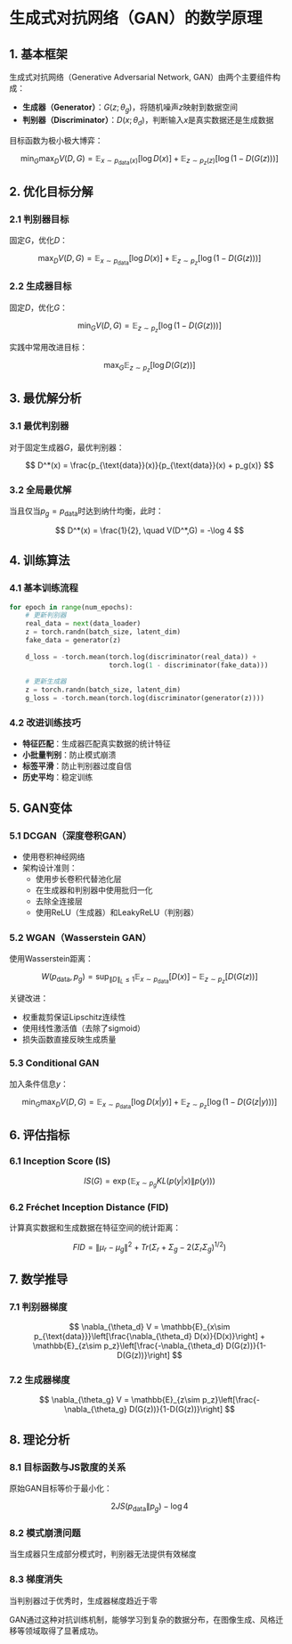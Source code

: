 # 生成式对抗网络（GAN）的数学原理

## 1. 基本框架

生成式对抗网络（Generative Adversarial Network, GAN）由两个主要组件构成：

- **生成器（Generator）**：$G(z;\theta_g)$，将随机噪声$z$映射到数据空间
- **判别器（Discriminator）**：$D(x;\theta_d)$，判断输入$x$是真实数据还是生成数据

目标函数为极小极大博弈：

$$
\min_G \max_D V(D,G) = \mathbb{E}_{x\sim p_{\text{data}}(x)}[\log D(x)] + \mathbb{E}_{z\sim p_z(z)}[\log(1-D(G(z)))]
$$

## 2. 优化目标分解

### 2.1 判别器目标
固定$G$，优化$D$：

$$
\max_D V(D,G) = \mathbb{E}_{x\sim p_{\text{data}}}[\log D(x)] + \mathbb{E}_{z\sim p_z}[\log(1-D(G(z)))]
$$

### 2.2 生成器目标
固定$D$，优化$G$：

$$
\min_G V(D,G) = \mathbb{E}_{z\sim p_z}[\log(1-D(G(z)))]
$$

实践中常用改进目标：

$$
\max_G \mathbb{E}_{z\sim p_z}[\log D(G(z))]
$$

## 3. 最优解分析

### 3.1 最优判别器
对于固定生成器$G$，最优判别器：

$$
D^*(x) = \frac{p_{\text{data}}(x)}{p_{\text{data}}(x) + p_g(x)}
$$

### 3.2 全局最优解
当且仅当$p_g = p_{\text{data}}$时达到纳什均衡，此时：

$$
D^*(x) = \frac{1}{2}, \quad V(D^*,G) = -\log 4
$$

## 4. 训练算法

### 4.1 基本训练流程
```python
for epoch in range(num_epochs):
    # 更新判别器
    real_data = next(data_loader)
    z = torch.randn(batch_size, latent_dim)
    fake_data = generator(z)
    
    d_loss = -torch.mean(torch.log(discriminator(real_data)) + 
                         torch.log(1 - discriminator(fake_data)))
    
    # 更新生成器
    z = torch.randn(batch_size, latent_dim)
    g_loss = -torch.mean(torch.log(discriminator(generator(z))))
```

### 4.2 改进训练技巧
- **特征匹配**：生成器匹配真实数据的统计特征
- **小批量判别**：防止模式崩溃
- **标签平滑**：防止判别器过度自信
- **历史平均**：稳定训练

## 5. GAN变体

### 5.1 DCGAN（深度卷积GAN）
- 使用卷积神经网络
- 架构设计准则：
  - 使用步长卷积代替池化层
  - 在生成器和判别器中使用批归一化
  - 去除全连接层
  - 使用ReLU（生成器）和LeakyReLU（判别器）

### 5.2 WGAN（Wasserstein GAN）
使用Wasserstein距离：

$$
W(p_{\text{data}}, p_g) = \sup_{\|D\|_L \leq 1} \mathbb{E}_{x\sim p_{\text{data}}}[D(x)] - \mathbb{E}_{z\sim p_z}[D(G(z))]
$$

关键改进：
- 权重裁剪保证Lipschitz连续性
- 使用线性激活值（去除了sigmoid）
- 损失函数直接反映生成质量

### 5.3 Conditional GAN
加入条件信息$y$：

$$
\min_G \max_D V(D,G) = \mathbb{E}_{x\sim p_{\text{data}}}[\log D(x|y)] + \mathbb{E}_{z\sim p_z}[\log(1-D(G(z|y)))]
$$

## 6. 评估指标

### 6.1 Inception Score (IS)
$$
IS(G) = \exp(\mathbb{E}_{x\sim p_g} KL(p(y|x) \| p(y)))
$$

### 6.2 Fréchet Inception Distance (FID)
计算真实数据和生成数据在特征空间的统计距离：

$$
FID = \|\mu_r - \mu_g\|^2 + Tr(\Sigma_r + \Sigma_g - 2(\Sigma_r \Sigma_g)^{1/2})
$$

## 7. 数学推导

### 7.1 判别器梯度
$$
\nabla_{\theta_d} V = \mathbb{E}_{x\sim p_{\text{data}}}\left[\frac{\nabla_{\theta_d} D(x)}{D(x)}\right] + \mathbb{E}_{z\sim p_z}\left[\frac{-\nabla_{\theta_d} D(G(z))}{1-D(G(z))}\right]
$$

### 7.2 生成器梯度
$$
\nabla_{\theta_g} V = \mathbb{E}_{z\sim p_z}\left[\frac{-\nabla_{\theta_g} D(G(z))}{1-D(G(z))}\right]
$$

## 8. 理论分析

### 8.1 目标函数与JS散度的关系
原始GAN目标等价于最小化：

$$
2JS(p_{\text{data}}\|p_g) - \log 4
$$

### 8.2 模式崩溃问题
当生成器只生成部分模式时，判别器无法提供有效梯度

### 8.3 梯度消失
当判别器过于优秀时，生成器梯度趋近于零

GAN通过这种对抗训练机制，能够学习到复杂的数据分布，在图像生成、风格迁移等领域取得了显著成功。